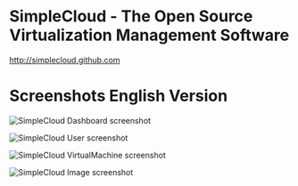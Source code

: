 SimpleCloud - The Open Source Virtualization Management Software
===========

http://simplecloud.github.com

Screenshots English Version
===========

![SimpleCloud Dashboard screenshot](http://github.com/simplecloud/simplecloud/raw/master/screenshots/en/admindashboard.png "Admin - Dashboard")

![SimpleCloud User screenshot](http://github.com/simplecloud/simplecloud/raw/master/screenshots/en/adminuser.png "Admin - User List")

![SimpleCloud VirtualMachine screenshot](http://github.com/simplecloud/simplecloud/raw/master/screenshots/en/adminvm.png "Admin - VM List")

![SimpleCloud Image screenshot](http://github.com/simplecloud/simplecloud/raw/master/screenshots/en/adminimage.png "Admin - Image List")